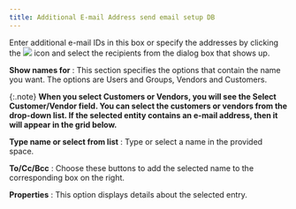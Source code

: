 ```yaml
---
title: Additional E-mail Address send email setup DB
---
```



Enter additional e-mail IDs  in this box or specify the addresses by clicking the ![]({{site.crm_baseurl}}/img/crm_more_email_ids.gif) icon  and select the recipients from the dialog box that shows up.


**Show names for**
: This section specifies the options that contain  the name you want. The options are Users and Groups, Vendors and Customers.


{:.note}
**When you select Customers or Vendors, you  will see the **Select Customer/Vendor**  field. You can select the customers or vendors from the drop-down list.  If the selected entity contains an e-mail address, then it will appear  in the grid below.**


**Type name or select from list**
: Type or select a name in the provided space.


**To/Cc/Bcc**
: Choose these buttons to add the selected name to  the corresponding box on the right.


**Properties**
: This option displays details about the selected  entry.
